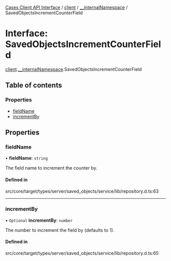 [Cases Client API Interface](../README.md) / [client](../modules/client.md) / [\_\_internalNamespace](../modules/client.__internalNamespace.md) / SavedObjectsIncrementCounterField

# Interface: SavedObjectsIncrementCounterField

[client](../modules/client.md).[__internalNamespace](../modules/client.__internalNamespace.md).SavedObjectsIncrementCounterField

## Table of contents

### Properties

- [fieldName](client.__internalNamespace.SavedObjectsIncrementCounterField.md#fieldname)
- [incrementBy](client.__internalNamespace.SavedObjectsIncrementCounterField.md#incrementby)

## Properties

### fieldName

• **fieldName**: `string`

The field name to increment the counter by.

#### Defined in

src/core/target/types/server/saved_objects/service/lib/repository.d.ts:63

___

### incrementBy

• `Optional` **incrementBy**: `number`

The number to increment the field by (defaults to 1).

#### Defined in

src/core/target/types/server/saved_objects/service/lib/repository.d.ts:65

